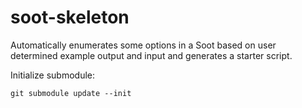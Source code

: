 # soot-skeleton
Automatically enumerates some options in a Soot based on user determined example output and input and generates a starter script.

Initialize submodule:

```
git submodule update --init
```
